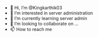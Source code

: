 - 👋 Hi, I’m @Kingkarthik03
- 👀 I’m interested in server administration
- 🌱 I’m currently learning server admin
- 💞️ I’m looking to collaborate on ...
- 📫 How to reach me 

<!---
Kingkarthik03/Kingkarthik03 is a ✨ special ✨ repository because its `README.md` (this file) appears on your GitHub profile.
You can click the Preview link to take a look at your changes.
--->
